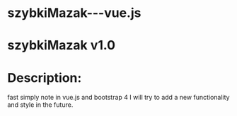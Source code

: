 # szybkiMazak---vue.js


# szybkiMazak v1.0 <br>
 # Description:
fast simply note in vue.js and bootstrap 4 
I will try to add a new functionality and style in the future.

